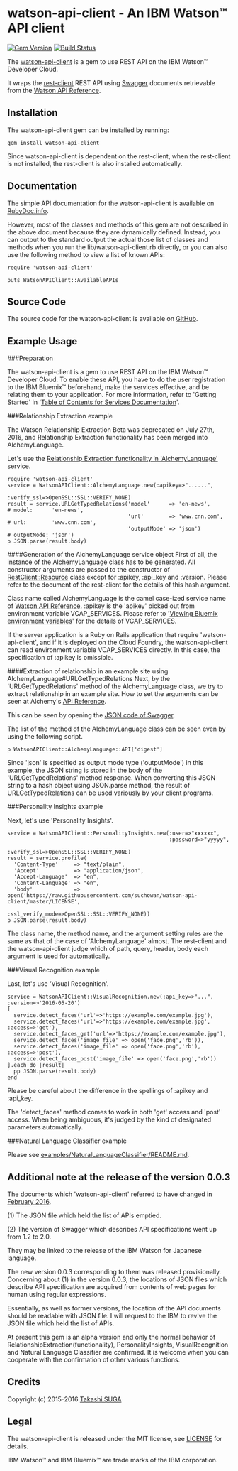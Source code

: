﻿watson-api-client - An IBM Watson™ API client
================================================================

[![Gem Version](https://badge.fury.io/rb/watson-api-client.svg)](http://badge.fury.io/rb/watson-api-client)
[![Build Status](https://travis-ci.org/blueboxjesse/watson-api-client.svg?branch=master)](https://travis-ci.org/blueboxjesse/watson-api-client)

The [watson-api-client](http://rubygems.org/gems/watson-api-client) is a gem to use REST API on the IBM Watson™ Developer Cloud.

It wraps the [rest-client](https://rubygems.org/gems/rest-client) REST API using [Swagger](http://swagger.io/) documents retrievable from the [Watson API Reference](https://www.ibm.com/smarterplanet/us/en/ibmwatson/developercloud/apis/).


Installation
------------

The watson-api-client gem can be installed by running:

    gem install watson-api-client

Since watson-api-client is dependent on the rest-client, when the rest-client is not installed, the rest-client is also installed automatically.


Documentation
-------------

The simple API documentation for the watson-api-client is available on [RubyDoc.info](http://rubydoc.info/gems/watson-api-client).

However, most of the classes and methods of this gem are not described in the above document because they are dynamically defined.
Instead, you can output to the standard output the actual those list of classes and methods when you run the lib/watson-api-client.rb directly, or
you can also use the following method to view a list of known APIs:

```
require 'watson-api-client'

puts WatsonAPIClient::AvailableAPIs
```

Source Code
-----------

The source code for the watson-api-client is available on [GitHub](https://github.com/suchowan/watson-api-client).


Example Usage
-------------

###Preparation

The watson-api-client is a gem to use REST API on the IBM Watson™ Developer Cloud.
To enable these API, you have to do the user registration to the IBM Bluemix™ beforehand, make the services effective, and be relating them to your application.
For more information, refer to 'Getting Started' in '[Table of Contents for Services Documentation](http://www.ibm.com/smarterplanet/us/en/ibmwatson/developercloud/doc/)'.

###Relationship Extraction example

The Watson Relationship Extraction Beta was deprecated on July 27th, 2016, and Relationship Extraction functionality has been merged into AlchemyLanguage.

Let's use the [Relationship Extraction functionality in 'AlchemyLanguage'](https://www.ibm.com/watson/developercloud/doc/alchemylanguage/migration.shtml) service.

    require 'watson-api-client'
    service = WatsonAPIClient::AlchemyLanguage.new(:apikey=>"......",
                                                   :verify_ssl=>OpenSSL::SSL::VERIFY_NONE)
    result = service.URLGetTypedRelations('model'      => 'en-news',      # model:      'en-news',
                                          'url'        => 'www.cnn.com',  # url:        'www.cnn.com',
                                          'outputMode' => 'json')         # outputMode: 'json')
    p JSON.parse(result.body)

####Generation of the AlchemyLanguage service object
First of all, the instance of the AlchemyLanguage class has to be generated.
All constructor arguments are passed to the constructor of [RestClient::Resource](http://www.rubydoc.info/gems/rest-client/RestClient/Resource) class except for :apikey, :api_key and :version.
Please refer to the document of the rest-client for the details of this hash argument.

Class name called AlchemyLanguage is the camel case-ized service name of [Watson API Reference](http://www.ibm.com/smarterplanet/us/en/ibmwatson/developercloud/apis/).
:apikey is the 'apikey' picked out from environment variable VCAP_SERVICES.
Please refer to '[Viewing Bluemix environment variables](http://www.ibm.com/watson/developercloud/doc/getting_started/gs-variables.shtml#vcapServices)' for the details of VCAP_SERVICES.

If the server application is a Ruby on Rails application that require 'watson-api-client', and if it is deployed on the Cloud Foundry, the watson-api-client can read environment variable VCAP_SERVICES directly.
In this case, the specification of :apikey is omissible.

####Extraction of relationship in an example site using AlchemyLanguage#URLGetTypedRelations
Next, by the 'URLGetTypedRelations' method of the AlchemyLanguage class, we try to extract relationship in an example site.
How to set the arguments can be seen at Alchemy's [API Reference](https://www.ibm.com/watson/developercloud/alchemy-language/api/v1/#relations).

This can be seen by opening the [JSON code of Swagger](https://watson-api-explorer.mybluemix.net/listings/alchemy-language-v1.json).

The list of the method of the AlchemyLanguage class can be seen even by using the following script.

    p WatsonAPIClient::AlchemyLanguage::API['digest']

Since 'json' is specified as output mode type ('outputMode') in this example, the JSON string is stored in the body of the 'URLGetTypedRelations' method response.
When converting this JSON string to a hash object using JSON.parse method, the result of URLGetTypedRelations can be used variously by your client programs.

###Personality Insights example

Next, let's use 'Personality Insights'.

    service = WatsonAPIClient::PersonalityInsights.new(:user=>"xxxxxx",
                                                       :password=>"yyyyy",
                                                       :verify_ssl=>OpenSSL::SSL::VERIFY_NONE)
    result = service.profile(
      'Content-Type'     => "text/plain",
      'Accept'           => "application/json",
      'Accept-Language'  => "en",
      'Content-Language' => "en",
      'body'             => open('https://raw.githubusercontent.com/suchowan/watson-api-client/master/LICENSE',
                                 :ssl_verify_mode=>OpenSSL::SSL::VERIFY_NONE))
    p JSON.parse(result.body)

The class name, the method name, and the argument setting rules are the same as that of the case of 'AlchemyLanguage' almost.
The rest-client and the watson-api-client judge which of path, query, header, body each argument is used for automatically.

###Visual Recognition example

Last, let's use 'Visual Recognition'.

    service = WatsonAPIClient::VisualRecognition.new(:api_key=>"...", :version=>'2016-05-20')
    [
      service.detect_faces('url'=>'https://example.com/example.jpg'),
      service.detect_faces('url'=>'https://example.com/example.jpg', :access=>'get'),
      service.detect_faces_get('url'=>'https://example.com/example.jpg'),
      service.detect_faces('image_file' => open('face.png','rb')),
      service.detect_faces('image_file' => open('face.png','rb'), :access=>'post'),
      service.detect_faces_post('image_file' => open('face.png','rb'))
    ].each do |result|
      pp JSON.parse(result.body)
    end

Please be careful about the difference in the spellings of :apikey and :api_key.

The 'detect_faces' method comes to work in both 'get' access and 'post' access.
When being ambiguous, it's judged by the kind of designated parameters automatically.

###Natural Language Classifier example

Please see [examples/NaturalLanguageClassifier/README.md](https://github.com/suchowan/watson-api-client/tree/master/examples/NaturalLanguageClassifier/README.md).


Additional note at the release of the version 0.0.3
-------
The documents which 'watson-api-client' referred to have changed in [February 2016](https://github.com/suchowan/watson-api-client/issues/1).


(1) The JSON file which held the list of APIs emptied.

(2) The version of Swagger which describes API specifications went up from 1.2 to 2.0.


They may be linked to the release of the IBM Watson for Japanese language.

The new version 0.0.3 corresponding to them was released provisionally.
Concerning about (1) in the version 0.0.3, the locations of JSON files which describe API specification are acquired from contents of web pages for human using regular expressions.

Essentially, as well as former versions, the location of the API documents should be readable with JSON file.
I will request to the IBM to revive the JSON file which held the list of APIs.

At present this gem is an alpha version and only the normal behavior of RelationshipExtraction(functionality), PersonalityInsights, VisualRecognition and Natural Language Classifier are confirmed.
It is welcome when you can cooperate with the confirmation of other various functions.


Credits
-------
Copyright (c) 2015-2016 [Takashi SUGA](http://hosi.org/TakashiSuga.ttl)


Legal
-------
The watson-api-client is released under the MIT license, see [LICENSE](https://github.com/suchowan/watson-api-client/blob/master/LICENSE) for details.

IBM Watson™ and IBM Bluemix™ are trade marks of the IBM corporation.

